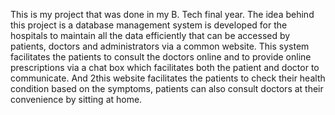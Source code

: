 This is my project that was done in my B. Tech final year. The idea behind this project is a database management system is
developed for the hospitals to maintain all the data efficiently that can be accessed by patients, doctors and administrators
via a common website. This system facilitates the patients to consult the doctors online and to provide online prescriptions via
a chat box which facilitates both the patient and doctor to communicate. And 2this website facilitates the patients to check 
their health condition based on the symptoms, patients can also consult doctors at their convenience by sitting at home.
